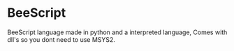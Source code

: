 # BeeScript
BeeScript language made in python and a interpreted language, Comes with dll's so you dont need to use MSYS2.
